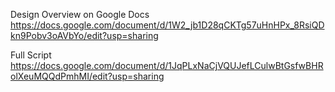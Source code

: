 Design Overview on Google Docs
https://docs.google.com/document/d/1W2_jb1D28qCKTg57uHnHPx_8RsiQDkn9Pobv3oAVbYo/edit?usp=sharing

Full Script
https://docs.google.com/document/d/1JqPLxNaCjVQUJefLCulwBtGsfwBHRolXeuMQQdPmhMI/edit?usp=sharing
